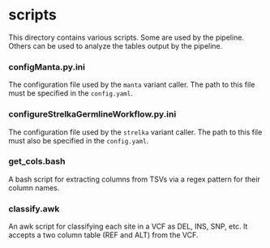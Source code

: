 # scripts
This directory contains various scripts. Some are used by the pipeline.
Others can be used to analyze the tables output by the pipeline.

### configManta.py.ini
The configuration file used by the `manta` variant caller. The path to this file must be specified in the `config.yaml`.

### configureStrelkaGermlineWorkflow.py.ini
The configuration file used by the `strelka` variant caller. The path to this file must also be specified in the `config.yaml`.

### get_cols.bash
A bash script for extracting columns from TSVs via a regex pattern for their column names.

### classify.awk
An awk script for classifying each site in a VCF as DEL, INS, SNP, etc. It accepts a two column table (REF and ALT) from the VCF.
